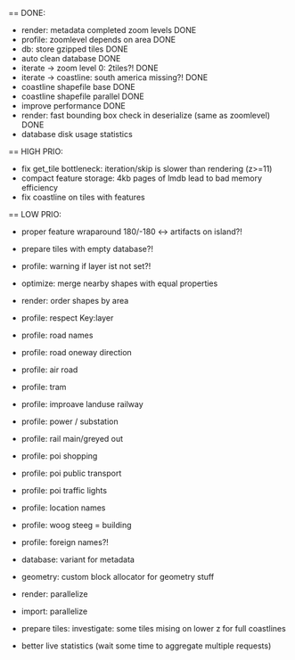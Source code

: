 == DONE:
- render: metadata completed zoom levels DONE
- profile: zoomlevel depends on area DONE
- db: store gzipped tiles DONE
- auto clean database DONE
- iterate -> zoom level 0: 2tiles?! DONE
- iterate -> coastline: south america missing?! DONE
- coastline shapefile base DONE
- coastline shapefile parallel DONE
- improve performance DONE
- render: fast bounding box check in deserialize (same as zoomlevel) DONE
- database disk usage statistics

== HIGH PRIO:
- fix get_tile bottleneck: iteration/skip is slower than rendering (z>=11)
- compact feature storage: 4kb pages of lmdb lead to bad memory efficiency
- fix coastline on tiles with features

== LOW PRIO:
- proper feature wraparound 180/-180 <-> artifacts on island?!
- prepare tiles with empty database?!

- profile: warning if layer ist not set?!

- optimize: merge nearby shapes with equal properties

- render: order shapes by area
- profile: respect Key:layer
- profile: road names
- profile: road oneway direction
- profile: air road
- profile: tram

- profile: improave landuse railway
- profile: power / substation
- profile: rail main/greyed out


- profile: poi shopping
- profile: poi public transport
- profile: poi traffic lights
- profile: location names
- profile: woog steeg = building
- profile: foreign names?!

- database: variant for metadata
- geometry: custom block allocator for geometry stuff
- render: parallelize
- import: parallelize

- prepare tiles: investigate: some tiles mising on lower z for full coastlines
- better live statistics (wait some time to aggregate multiple requests)
